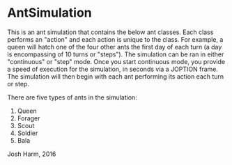 # AntSimulation

This is an ant simulation that contains the below ant classes. Each class performs an "action" and each action is unique to the class.  For example, a queen will hatch one of the four other ants the first day of each turn (a day is encompassing of 10 turns or "steps"). The simulation can be ran in either "continuous" or "step" mode. Once you start continuous mode, you provide a speed of execution for the simulation, in seconds via a JOPTION frame. The simulation will then begin with each ant performing its action each turn or step. 


There are five types of ants in the simulation:
1. Queen
2. Forager
3. Scout
4. Soldier
5. Bala

Josh Harm, 2016
